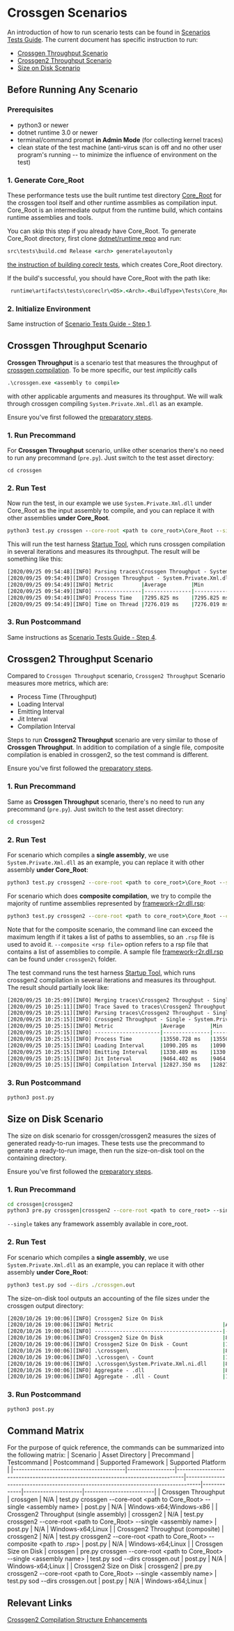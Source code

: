 
# Crossgen Scenarios

An introduction of how to run scenario tests can be found in [Scenarios Tests Guide](./scenarios-workflow.md). The current document has specific instruction to run:

- [Crossgen Throughput Scenario](#crossgen-throughput-scenario)
- [Crossgen2 Throughput Scenario](#crossgen2-throughput-scenario)
- [Size on Disk Scenario](#Size-on-Disk-Scenario)

## Before Running Any Scenario

### Prerequisites

- python3 or newer
- dotnet runtime 3.0 or newer
- terminal/command prompt **in Admin Mode** (for collecting kernel traces)
- clean state of the test machine (anti-virus scan is off and no other user program's running -- to minimize the influence of environment on the test)

### 1. Generate Core_Root

These performance tests use the built runtime test directory [Core_Root](https://github.com/dotnet/runtime/blob/main/docs/workflow/testing/using-corerun.md) for the crossgen tool itself and other runtime assmblies as compilation input. Core_Root is an intermediate output from the runtime build, which contains runtime assemblies and tools.

You can skip this step if you already have Core_Root. To generate Core_Root directory, first clone [dotnet/runtime repo](https://github.com/dotnet/runtime) and run:

```cmd
src\tests\build.cmd Release <arch> generatelayoutonly
```

[the instruction of building coreclr tests](https://github.com/dotnet/runtime/blob/main/docs/workflow/testing/coreclr/windows-test-instructions.md), which creates Core_Root directory.

If the build's successful, you should have Core_Root with the path like:

```cmd
 runtime\artifacts\tests\coreclr\<OS>.<Arch>.<BuildType>\Tests\Core_Root
```

### 2. Initialize Environment

Same instruction of [Scenario Tests Guide - Step 1](./scenarios-workflow.md#step-1-initialize-environment).

## Crossgen Throughput Scenario

**Crossgen Throughput** is a scenario test that measures the throughput of [crossgen compilation](https://github.com/dotnet/runtime/blob/main/docs/workflow/building/coreclr/crossgen.md). To be more specific, our test *implicitly* calls

```cmd
.\crossgen.exe <assembly to compile>
```

with other applicable arguments and measures its throughput. We will walk through crossgen compiling `System.Private.Xml.dll` as an example.

Ensure you've first followed the [preparatory steps](#Before-Running-Any-Scenario).

### 1. Run Precommand

For **Crossgen Throughput** scenario, unlike other scenarios there's no need to run any precommand (`pre.py`). Just switch to the test asset directory:

```terminal
cd crossgen
```

### 2. Run Test

Now run the test, in our example we use `System.Private.Xml.dll` under Core_Root as the input assembly to compile, and you can replace it with other assemblies **under Core_Root**.

```cmd
python3 test.py crossgen --core-root <path to core_root>\Core_Root --single System.Private.Xml.dll
```

This will run the test harness [Startup Tool](https://github.com/dotnet/performance/tree/main/src/tools/ScenarioMeasurement/Startup), which runs crossgen compilation in several iterations and measures its throughput. The result will be something like this:

```cmd
[2020/09/25 09:54:48][INFO] Parsing traces\Crossgen Throughput - System.Private.Xml.etl
[2020/09/25 09:54:49][INFO] Crossgen Throughput - System.Private.Xml.dll
[2020/09/25 09:54:49][INFO] Metric         |Average        |Min            |Max
[2020/09/25 09:54:49][INFO] ---------------|---------------|---------------|---------------
[2020/09/25 09:54:49][INFO] Process Time   |7295.825 ms    |7295.825 ms    |7295.825 ms
[2020/09/25 09:54:49][INFO] Time on Thread |7276.019 ms    |7276.019 ms    |7276.019 ms
```

### 3. Run Postcommand

Same instructions as [Scenario Tests Guide - Step 4](./scenarios-workflow.md#step-4-run-postcommand).

## Crossgen2 Throughput Scenario

Compared to `Crossgen Throughput` scenario, `Crossgen2 Throughput` Scenario measures more metrics, which are:

- Process Time (Throughput)
- Loading Interval
- Emitting Interval
- Jit Interval
- Compilation Interval

Steps to run **Crossgen2 Throughput** scenario are very similar to those of **Crossgen Throughput**. In addition to compilation of a single file, composite compilation is enabled in crossgen2, so the test command is different.

Ensure you've first followed the [preparatory steps](#Before-Running-Any-Scenario).

### 1. Run Precommand

Same as **Crossgen Throughput** scenario, there's no need to run any precommand (`pre.py`). Just switch to the test asset directory:

```cmd
cd crossgen2
```

### 2. Run Test

For scenario which compiles a **single assembly**, we use `System.Private.Xml.dll` as an example, you can replace it with other assembly **under Core_Root**:

```cmd
python3 test.py crossgen2 --core-root <path to core_root>\Core_Root --single System.Private.Xml.dll
```

For scenario which does **composite compilation**, we try to compile the majority of runtime assemblies represented by [framework-r2r.dll.rsp](https://github.com/dotnet/performance/blob/main/src/scenarios/crossgen2/framework-r2r.dll.rsp):

```cmd
python3 test.py crossgen2 --core-root <path to core_root>\Core_Root --composite <repo root>/src/scenarios/crossgen2/framework-r2r.dll.rsp
```

Note that for the composite scenario, the command line can exceed the maximum length if it takes a list of paths to assemblies, so an `.rsp` file is used to avoid it.  `--composite <rsp file>` option refers to a rsp file that contains a list of assemblies to compile. A sample file [framework-r2r.dll.rsp](https://github.com/dotnet/performance/blob/main/src/scenarios/crossgen2/framework-r2r.dll.rsp) can be found under `crossgen2\` folder.

The test command runs the test harness [Startup Tool](https://github.com/dotnet/performance/tree/main/src/tools/ScenarioMeasurement/Startup), which runs crossgen2 compilation in several iterations and measures its throughput. The result should partially look like:

 ```cmd
 [2020/09/25 10:25:09][INFO] Merging traces\Crossgen2 Throughput - Single - System.Private.perflabkernel.etl,traces\Crossgen2 Throughput - Single - System.Private.perflabuser.etl...
[2020/09/25 10:25:11][INFO] Trace Saved to traces\Crossgen2 Throughput - Single - System.Private.etl
[2020/09/25 10:25:11][INFO] Parsing traces\Crossgen2 Throughput - Single - System.Private.etl
[2020/09/25 10:25:15][INFO] Crossgen2 Throughput - Single - System.Private.CoreLib
[2020/09/25 10:25:15][INFO] Metric               |Average        |Min            |Max
[2020/09/25 10:25:15][INFO] ---------------------|---------------|---------------|---------------
[2020/09/25 10:25:15][INFO] Process Time         |13550.728 ms   |13550.728 ms   |13550.728 ms
[2020/09/25 10:25:15][INFO] Loading Interval     |1090.205 ms    |1090.205 ms    |1090.205 ms
[2020/09/25 10:25:15][INFO] Emitting Interval    |1330.489 ms    |1330.489 ms    |1330.489 ms
[2020/09/25 10:25:15][INFO] Jit Interval         |9464.402 ms    |9464.402 ms    |9464.402 ms
[2020/09/25 10:25:15][INFO] Compilation Interval |12827.350 ms   |12827.350 ms   |12827.350 ms
 ```

### 3. Run Postcommand

```cmd
python3 post.py
```

## Size on Disk Scenario

The size on disk scenario for crossgen/crossgen2 measures the sizes of generated ready-to-run images. These tests use the precommand to generate a ready-to-run image, then run the size-on-disk tool on the containing directory.

Ensure you've first followed the [preparatory steps](#Before-Running-Any-Scenario).

### 1. Run Precommand

```cmd
cd crossgen|crossgen2
python3 pre.py crossgen|crossgen2 --core-root <path to core_root> --single System.Private.Xml.dll
```

`--single` takes any framework assembly available in core_root.

### 2. Run Test

For scenario which compiles a **single assembly**, we use `System.Private.Xml.dll` as an example, you can replace it with other assembly **under Core_Root**:

```cmd
python3 test.py sod --dirs ./crossgen.out
```

The size-on-disk tool outputs an accounting of the file sizes under the crossgen output directory:

```cmd
[2020/10/26 19:00:06][INFO] Crossgen2 Size On Disk
[2020/10/26 19:00:06][INFO] Metric                                   |Average           |Min               |Max
[2020/10/26 19:00:06][INFO] -----------------------------------------|------------------|------------------|------------------
[2020/10/26 19:00:06][INFO] Crossgen2 Size On Disk                   |8412672.000 bytes |8412672.000 bytes |8412672.000 bytes
[2020/10/26 19:00:06][INFO] Crossgen2 Size On Disk - Count           |1.000 count       |1.000 count       |1.000 count
[2020/10/26 19:00:06][INFO] .\crossgen\                              |8412672.000 bytes |8412672.000 bytes |8412672.000 bytes
[2020/10/26 19:00:06][INFO] .\crossgen\ - Count                      |1.000 count       |1.000 count       |1.000 count
[2020/10/26 19:00:06][INFO] .\crossgen\System.Private.Xml.ni.dll     |8412672.000 bytes |8412672.000 bytes |8412672.000 bytes
[2020/10/26 19:00:06][INFO] Aggregate - .dll                         |8412672.000 bytes |8412672.000 bytes |8412672.000 bytes
[2020/10/26 19:00:06][INFO] Aggregate - .dll - Count                 |1.000 count       |1.000 count       |1.000 count
```

### 3. Run Postcommand

```cmd
python3 post.py
```

## Command Matrix

For the purpose of quick reference, the commands can be summarized into the following matrix:
| Scenario                               | Asset Directory | Precommand                                                                     | Testcommand                                                                       | Postcommand | Supported Framework | Supported Platform      |
|----------------------------------------|-----------------|--------------------------------------------------------------------------------|-----------------------------------------------------------------------------------|-------------|---------------------|-------------------------|
| Crossgen Throughput                    | crossgen        | N/A                                                                            | test.py crossgen --core-root \<path to Core_Root> --single \<assembly name>       | post.py     | N/A                 | Windows-x64;Windows-x86 |
| Crossgen2 Throughput (single assembly) | crossgen2       | N/A                                                                            | test.py crossgen2 --core-root \<path to Core_Root> --single \<assembly name>      | post.py     | N/A                 | Windows-x64;Linux       |
| Crossgen2 Throughput (composite)       | crossgen2       | N/A                                                                            | test.py crossgen2 --core-root \<path to Core_Root> --composite \<path to .rsp>    | post.py     | N/A                 | Windows-x64;Linux       |
| Crossgen Size on Disk                  | crossgen        | pre.py crossgen --core-root \<path to Core_Root> --single \<assembly name>     | test.py sod --dirs crossgen.out                                                   | post.py     | N/A                 | Windows-x64;Linux       |
| Crossgen2 Size on Disk                 | crossgen2       | pre.py crossgen2 --core-root \<path to Core_Root> --single \<assembly name>    | test.py sod --dirs crossgen.out                                                   | post.py     | N/A                 | Windows-x64;Linux       |

## Relevant Links

[Crossgen2 Compilation Structure Enhancements](https://github.com/dotnet/runtime/blob/main/docs/design/features/crossgen2-compilation-structure-enhancements.md)
